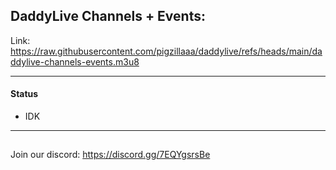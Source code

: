 ## DaddyLive Channels + Events:
Link: https://raw.githubusercontent.com/pigzillaaa/daddylive/refs/heads/main/daddylive-channels-events.m3u8

---

#### Status
* IDK
---

##
Join our discord: https://discord.gg/7EQYgsrsBe
